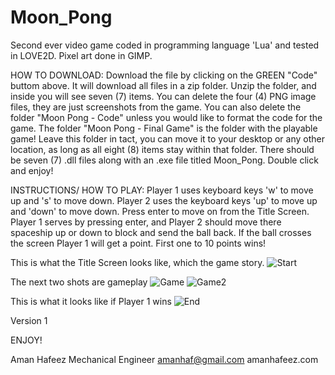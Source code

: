 # Moon_Pong


Second ever video game coded in programming language 'Lua' and tested in LOVE2D. Pixel art done in GIMP. 

HOW TO DOWNLOAD: Download the file by clicking on the GREEN "Code" buttom above. It will download all files in a zip folder. Unzip the folder, and inside you will see seven (7) items. You can delete the four (4) PNG image files, they are just screenshots from the game. You can also delete the folder "Moon Pong - Code" unless you would like to format the code for the game. The folder "Moon Pong - Final Game" is the folder with the playable game! Leave this folder in tact, you can move it to your desktop or any other location, as long as all eight (8) items stay within that folder. There should be seven (7) .dll files along with an .exe file titled Moon_Pong. Double click and enjoy!

INSTRUCTIONS/ HOW TO PLAY: Player 1 uses keyboard keys 'w' to move up and 's' to move down. Player 2 uses the keyboard keys 'up' to move up and 'down' to move down. Press enter to move on from the Title Screen. Player 1 serves by pressing enter, and Player 2 should move there spaceship up or down to block and send the ball back. If the ball crosses the screen Player 1 will get a point. First one to 10 points wins! 

This is what the Title Screen looks like, which the game story. 
![Start]()

The next two shots are gameplay
![Game]()
![Game2]()

This is what it looks like if Player 1 wins
![End]()

Version 1

ENJOY!

Aman Hafeez
Mechanical Engineer 
amanhaf@gmail.com
amanhafeez.com
